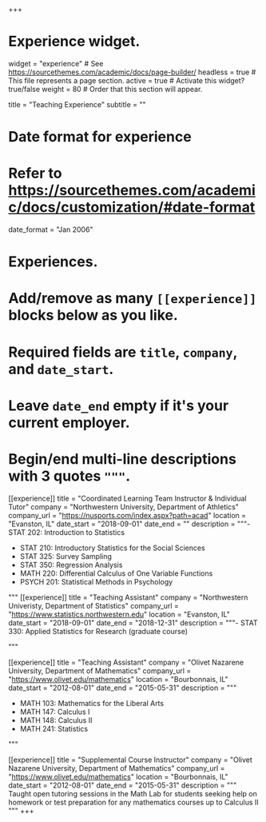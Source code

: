+++
# Experience widget.
widget = "experience"  # See https://sourcethemes.com/academic/docs/page-builder/
headless = true  # This file represents a page section.
active = true  # Activate this widget? true/false
weight = 80  # Order that this section will appear.

title = "Teaching Experience"
subtitle = ""

# Date format for experience
#   Refer to https://sourcethemes.com/academic/docs/customization/#date-format
date_format = "Jan 2006"

# Experiences.
#   Add/remove as many `[[experience]]` blocks below as you like.
#   Required fields are `title`, `company`, and `date_start`.
#   Leave `date_end` empty if it's your current employer.
#   Begin/end multi-line descriptions with 3 quotes `"""`.

[[experience]]
  title = "Coordinated Learning Team Instructor & Individual Tutor"
  company = "Northwestern University, Department of Athletics"
  company_url = "https://nusports.com/index.aspx?path=acad"
  location = "Evanston, IL"
  date_start = "2018-09-01"
  date_end = ""
  description = """- STAT 202: Introduction to Statistics
- STAT 210: Introductory Statistics for the Social Sciences
- STAT 325: Survey Sampling
- STAT 350: Regression Analysis
- MATH 220: Differential Calculus of One Variable Functions
- PSYCH 201: Statistical Methods in Psychology

"""
[[experience]]
  title = "Teaching Assistant"
  company = "Northwestern Univeristy, Department of Statistics"
  company_url = "https://www.statistics.northwestern.edu"
  location = "Evanston, IL"
  date_start = "2018-09-01"
  date_end = "2018-12-31"
  description = """- STAT 330: Applied Statistics for Research (graduate course)

"""

[[experience]]
  title = "Teaching Assistant"
  company = "Olivet Nazarene University, Department of Mathematics"
  company_url = "https://www.olivet.edu/mathematics"
  location = "Bourbonnais, IL"
  date_start = "2012-08-01"
  date_end = "2015-05-31"
  description = """
  - MATH 103: Mathematics for the Liberal Arts
  - MATH 147: Calculus I
  - MATH 148: Calculus II
  - MATH 241: Statistics

"""

[[experience]]
  title = "Supplemental Course Instructor"
  company = "Olivet Nazarene University, Department of Mathematics"
  company_url = "https://www.olivet.edu/mathematics"
  location = "Bourbonnais, IL"
  date_start = "2012-08-01"
  date_end = "2015-05-31"
  description = """
Taught open tutoring sessions in the Math Lab for students seeking help 
on homework or test preparation for any mathematics courses up to 
Calculus II
"""
+++
